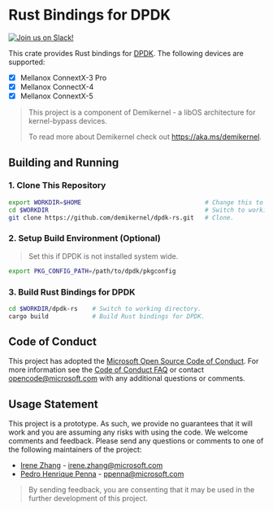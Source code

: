 # Rust Bindings for DPDK

[![Join us on Slack!](https://img.shields.io/badge/chat-on%20Slack-e01563.svg)](https://join.slack.com/t/demikernel/shared_invite/zt-11i6lgaw5-HFE_IAls7gUX3kp1XSab0g)

This crate provides Rust bindings for [DPDK](https://www.dpdk.org/). The
following devices are supported:

- [x] Mellanox ConnextX-3 Pro
- [x] Mellanox ConnectX-4
- [x] Mellanox ConnextX-5

> This project is a component of Demikernel - a libOS architecture for kernel-bypass devices.
>
> To read more about Demikernel check out <https://aka.ms/demikernel>.

## Building and Running

### 1. Clone This Repository

```bash
export WORKDIR=$HOME                                  # Change this to whatever you want.
cd $WORKDIR                                           # Switch to working directory.
git clone https://github.com/demikernel/dpdk-rs.git   # Clone.
```

### 2. Setup Build Environment (Optional)

> Set this if DPDK is not installed system wide.

```bash
export PKG_CONFIG_PATH=/path/to/dpdk/pkgconfig
```

### 3. Build Rust Bindings for DPDK

```bash
cd $WORKDIR/dpdk-rs    # Switch to working directory.
cargo build            # Build Rust bindings for DPDK.
```

## Code of Conduct

This project has adopted the [Microsoft Open Source Code of Conduct](https://opensource.microsoft.com/codeofconduct/).
For more information see the [Code of Conduct FAQ](https://opensource.microsoft.com/codeofconduct/faq/)
or contact [opencode@microsoft.com](mailto:opencode@microsoft.com) with any additional questions or comments.

## Usage Statement

This project is a prototype. As such, we provide no guarantees that it will
work and you are assuming any risks with using the code. We welcome comments
and feedback. Please send any questions or comments to one of the following
maintainers of the project:

- [Irene Zhang](https://github.com/iyzhang) - [irene.zhang@microsoft.com](mailto:irene.zhang@microsoft.com)
- [Pedro Henrique Penna](https://github.com/ppenna) - [ppenna@microsoft.com](mailto:ppenna@microsoft.com)

> By sending feedback, you are consenting that it may be used  in the further
> development of this project.
